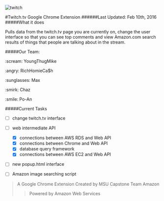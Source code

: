 ![twitch](http://bravenewcoin.com/assets/Uploads/_resampled/ResizedImage574162-twitch-logo-black.png)

#Twitch.tv Google Chrome Extension
######Last Updated: Feb 10th, 2016
#####What it does
<p>Pulls data from the twitch.tv page you are currently on, change the user interface so that you can see top comments and view Amazon.com search results of things that people are talking about in the stream.

#####Our Team:
<p>:scream: YoungThugMike
<p>:angry: RichHomieCa$h
<p>:sunglasses: Max
<p>:smirk: Chaz
<p>:smile: Po-An

#####Current Tasks

- [ ] change twitch.tv interface
- [ ] web intermediate API
  - [x] connections between AWS RDS and Web API
  - [x] connections between Chrome and Web API
  - [x] database query framework
  - [x] connections between AWS EC2 and Web API
- [ ] new popup.html interface
- [ ] Amazon image searching script





> A Google Chrome Extension Created by MSU Capstone Team Amazon
>> Powered by Amazon Web Services

